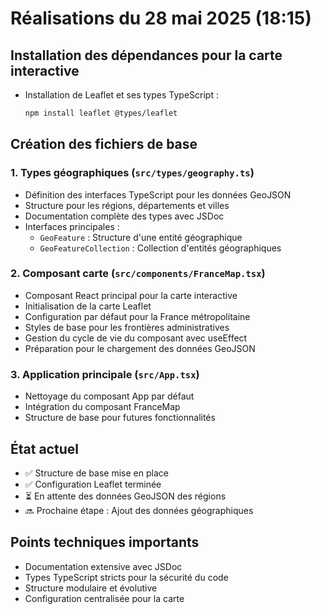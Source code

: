 # Réalisations du 28 mai 2025 (18:15)

## Installation des dépendances pour la carte interactive
- Installation de Leaflet et ses types TypeScript :
  ```bash
  npm install leaflet @types/leaflet
  ```

## Création des fichiers de base

### 1. Types géographiques (`src/types/geography.ts`)
- Définition des interfaces TypeScript pour les données GeoJSON
- Structure pour les régions, départements et villes
- Documentation complète des types avec JSDoc
- Interfaces principales :
  - `GeoFeature` : Structure d'une entité géographique
  - `GeoFeatureCollection` : Collection d'entités géographiques

### 2. Composant carte (`src/components/FranceMap.tsx`)
- Composant React principal pour la carte interactive
- Initialisation de la carte Leaflet
- Configuration par défaut pour la France métropolitaine
- Styles de base pour les frontières administratives
- Gestion du cycle de vie du composant avec useEffect
- Préparation pour le chargement des données GeoJSON

### 3. Application principale (`src/App.tsx`)
- Nettoyage du composant App par défaut
- Intégration du composant FranceMap
- Structure de base pour futures fonctionnalités

## État actuel
- ✅ Structure de base mise en place
- ✅ Configuration Leaflet terminée
- ⏳ En attente des données GeoJSON des régions
- 🔜 Prochaine étape : Ajout des données géographiques

## Points techniques importants
- Documentation extensive avec JSDoc
- Types TypeScript stricts pour la sécurité du code
- Structure modulaire et évolutive
- Configuration centralisée pour la carte
